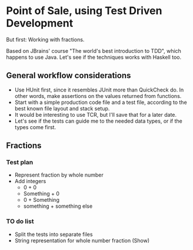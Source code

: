 # Point of Sale, using Test Driven Development

But first: Working with fractions.

Based on JBrains' course "The world's best introduction to TDD", which happens to use Java.
Let's see if the techniques works with Haskell too.

## General workflow considerations

* Use HUnit first, since it resembles JUnit more than QuickCheck do. In other words, make assertions on the values returned from functions.
* Start with a simple production code file and a test file, according to the best known file layout and stack setup.
* It would be interesting to use TCR, but I'll save that for a later date.
* Let's see if the tests can guide me to the needed data types, or if the types come first.

## Fractions

### Test plan

* Represent fraction by whole number
* Add integers
  * 0 + 0
  * Something + 0
  * 0 + Something
  * something + something else

### TO do list

* Split the tests into separate files
* String representation for whole number fraction (Show)
